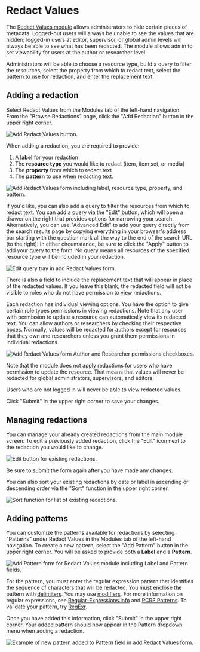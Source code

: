 # Redact Values

The [Redact Values module](https://omeka.org/s/modules/RedactValues/) allows administrators to hide certain pieces of metadata. Logged-out users will always be unable to see the values that are hidden; logged-in users at editor, supervisor, or global admin levels will always be able to see what has been redacted. The module allows admin to set viewability for users at the author or researcher level.

Administrators will be able to choose a resource type, build a query to filter the resources, select the property from which to redact text, select the pattern to use for redaction, and enter the replacement text.

## Adding a redaction

Select Redact Values from the Modules tab of the left-hand navigation. From the "Browse Redactions" page, click the "Add Redaction" button in the upper right corner.

![Add Redact Values button.](../modules/modulesfiles/redactValues_add-redact.png)

When adding a redaction, you are required to provide:

1. A **label** for your redaction
2. The **resource type** you would like to redact (item, item set, or media)
3. The **property** from which to redact text
4. The **pattern** to use when redacting text.

![Add Redact Values form including label, resource type, property, and pattern.](../modules/modulesfiles/redactValues_add.png)

If you'd like, you can also add a query to filter the resources from which to redact text. You can add a query via the "Edit" button, which will open a drawer on the right that provides options for narrowing your search. Alternatively, you can use "Advanced Edit" to add your query directly from the search results page by copying everything in your browser's address bar starting with the question mark all the way to the end of the search URL (to the right). In either circumstance, be sure to click the "Apply" button to add your query to the form. No query means all resources of the specified resource type will be included in your redaction. 

![Edit query tray in add Redact Values form.](../modules/modulesfiles/redactValues_query.png)

There is also a field to include the replacement text that will appear in place of the redacted values. If you leave this blank, the redacted field will not be visible to roles who do not have permission to view redactions.

Each redaction has individual viewing options. You have the option to give certain role types permissions in viewing redactions. Note that any user with permission to update a resource can automatically view its redacted text. You can allow authors or researchers by checking their respective boxes. Normally, values will be redacted for authors except for resources that they own and researchers unless you grant them permissions in individual redactions.

![Add Redact Values form Author and Researcher permissions checkboxes.](../modules/modulesfiles/redactValues_roles.png)

Note that the module does not apply redactions for users who have permission to update the resource. That means that values will never be redacted for global administrators, supervisors, and editors. 

Users who are not logged in will never be able to view redacted values.

Click "Submit" in the upper right corner to save your changes.

## Managing redactions

You can manage your already created redactions from the main module screen. To edit a previously added redaction, click the "Edit" icon next to the redaction you would like to change. 

![Edit button for existing redactions.](../modules/modulesfiles/redactValues_edit.png)

Be sure to submit the form again after you have made any changes. 

You can also sort your existing redactions by date or label in ascending or descending order via the "Sort" function in the upper right corner.

![Sort function for list of existing redactions.](../modules/modulesfiles/redactValues_sort.png)

## Adding patterns

You can customize the patterns available for redactions by selecting "Patterns" under Redact Values in the Modules tab of the left-hand navigation. To create a new pattern, select the "Add Pattern" button in the upper right corner. You will be asked to provide both a **Label** and a **Pattern**.

![Add Pattern form for Redact Values module including Label and Pattern fields.](../modules/modulesfiles/redactValues_add-pattern.png)

For the pattern, you must enter the regular expression pattern that identifies the sequence of characters that will be redacted. You must enclose the pattern with [delimiters](https://www.php.net/manual/en/regexp.reference.delimiters.php). You may use [modifiers](https://www.php.net/manual/en/reference.pcre.pattern.modifiers.php). For more information on regular expressions, see [Regular-Expressions.info](https://www.regular-expressions.info/) and [PCRE Patterns](https://www.php.net/manual/en/pcre.pattern.php). To validate your pattern, try [RegExr](https://regexr.com/).

Once you have added this information, click "Submit" in the upper right corner. Your added pattern should now appear in the Pattern dropdown menu when adding a redaction.

![Example of new pattern added to Pattern field in add Redact Values form.](../modules/modulesfiles/redactValues_pattern-dropdown.png)

<!--- needs a good example / walkthrough so people can see a use case. maybe some public view screenshots too. double check whether supervisors or editors can use this, and does it work on a site-specific basis, I don't even know. --->
